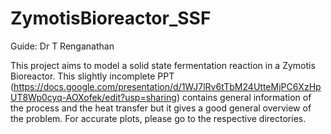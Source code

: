 # ZymotisBioreactor_SSF

Guide: Dr T Renganathan

This project aims to model a solid state fermentation reaction in a Zymotis Bioreactor. This slightly incomplete PPT (https://docs.google.com/presentation/d/1WJ7lRv6tTbM24UtteMjPC6XzHpUT8Wp0cyq-AOXofek/edit?usp=sharing) contains general information of the process and the heat transfer but it gives a good general overview of the problem. For accurate plots, please go to the respective directories.




